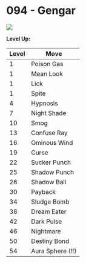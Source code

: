 # 094 - Gengar
![][094]

**Level Up:**

Level | Move
---   | ---
  1   | Poison Gas
  1   | Mean Look
  1   | Lick
  1   | Spite
  4   | Hypnosis
  7   | Night Shade
 10   | Smog
 13   | Confuse Ray
 16   | Ominous Wind
 19   | Curse
 22   | Sucker Punch
 25   | Shadow Punch
 26   | Shadow Ball
 30   | Payback
 34   | Sludge Bomb
 38   | Dream Eater
 42   | Dark Pulse
 46   | Nightmare
 50   | Destiny Bond
 54   | Aura Sphere (!!)



[094]: /img/pokemon/094.png
